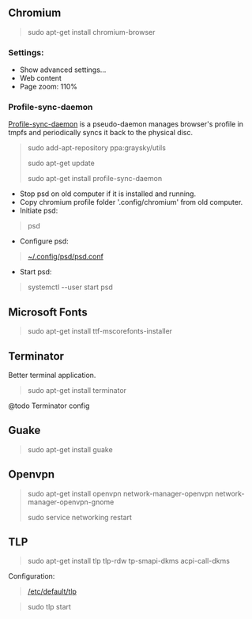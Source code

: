 ## Chromium
> sudo apt-get install chromium-browser

### Settings:

- Show advanced settings...
- Web content
- Page zoom: 110%

### Profile-sync-daemon
[Profile-sync-daemon](https://github.com/graysky2/profile-sync-daemon) is a pseudo-daemon manages browser's profile in
tmpfs and periodically syncs it back to the physical disc.

> sudo add-apt-repository ppa:graysky/utils
>
> sudo apt-get update
>
> sudo apt-get install profile-sync-daemon

- Stop psd on old computer if it is installed and running.
- Copy chromium profile folder '.config/chromium' from old computer.
- Initiate psd:

> psd

- Configure psd:

> [~/.config/psd/psd.conf](home/user/.config/psd/psd.conf)

- Start psd:

> systemctl --user start psd

## Microsoft Fonts
> sudo apt-get install ttf-mscorefonts-installer

## Terminator
Better terminal application.
> sudo apt-get install terminator

@todo Terminator config

## Guake
> sudo apt-get install guake

## Openvpn
> sudo apt-get install openvpn network-manager-openvpn network-manager-openvpn-gnome
>
> sudo service networking restart

## TLP
> sudo apt-get install tlp tlp-rdw tp-smapi-dkms acpi-call-dkms

Configuration:
> [/etc/default/tlp](etc/default/tlp)

> sudo tlp start
